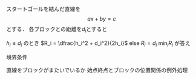 スタートゴールを結んだ直線を $$ax + by = c$$ とする． 各ブロックとの距離を$d_i$とすると

$h_i \leq d_i$ のとき
$R_i = \dfrac{h_i^2 + d_i^2}{2h_i}$
else
$R_i = d_i$
$\min_i R_i$ が答え

境界条件

直線をブロックがまたいでいるか
始点終点とブロックの位置関係の例外処理
